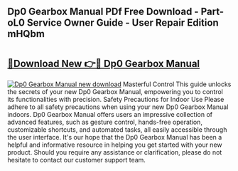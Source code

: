 ## Dp0 Gearbox Manual PDf Free Download - Part-oL0 Service Owner Guide - User Repair Edition mHQbm

# <h2><a href="http://bc79227.oget.top/?id=Dp0+Gearbox+Manual">🔗Download New 👉🔴 Dp0 Gearbox Manual</a></h2>

[![Dp0 Gearbox Manual new download](https://i.imgur.com/5g1atiW.png)](http://bc79227.oget.top/?id=Dp0+Gearbox+Manual)
Masterful Control This guide unlocks the secrets of your new Dp0 Gearbox Manual, empowering you to control its functionalities with precision. Safety Precautions for Indoor Use Please adhere to all safety precautions when using your new Dp0 Gearbox Manual indoors. Dp0 Gearbox Manual offers users an impressive collection of advanced features, such as gesture control, hands-free operation, customizable shortcuts, and automated tasks, all easily accessible through the user interface. It's our hope that the Dp0 Gearbox Manual has been a helpful and informative resource in helping you get started with your new product. Should you require any assistance or clarification, please do not hesitate to contact our customer support team.
